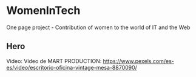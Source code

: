 # WomenInTech

One page project - Contribution of women to the world of IT and the Web

## Hero

Video: Vídeo de MART  PRODUCTION: https://www.pexels.com/es-es/video/escritorio-oficina-vintage-mesa-8870090/
